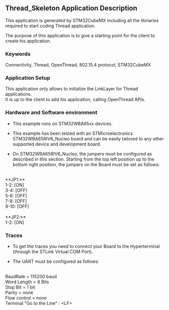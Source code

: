 ## __Thread_Skeleton Application Description__

This application is generated by STM32CubeMX including all the libriaries required to start coding Thread application.

The purpose of this application is to give a starting point for the client to create his application.

### __Keywords__

Connectivity, Thread, OpenThread, 802.15.4 protocol, STM32CubeMX


### __Application Setup__

This application only allows to initialize the LinkLayer for Thread applications.   
It is up to the client to add his application, calling OpenThread APIs.

### __Hardware and Software environment__

* This example runs on STM32WBA65xx devices.  

* This example has been tested with an STMicroelectronics STM32WBA65RIV6_Nucleo board and can be easily tailored to any other supported device and development board.  

* On STM32WBA65RIV6_Nucleo, the jumpers must be configured as described in this section. Starting from the top left position up to the bottom right position, the jumpers on the Board must be set as follows:
<br>    
**JP1:**</br>
1-2:  [ON]</br>
3-4:  [OFF]</br>
5-6:  [OFF]</br>
7-8:  [OFF]</br>
9-10: [OFF]</br>
<br>
**JP2:**</br>
1-2:  [ON]  

### __Traces__

* To get the traces you need to connect your Board to the Hyperterminal (through the STLink Virtual COM Port).  

* The UART must be configured as follows:  
<br>
BaudRate       = 115200 baud</br>
Word Length    = 8 Bits</br>
Stop Bit       = 1 bit</br>
Parity         = none</br>
Flow control   = none</br>
Terminal   "Go to the Line" : &lt;LF&gt;  
 